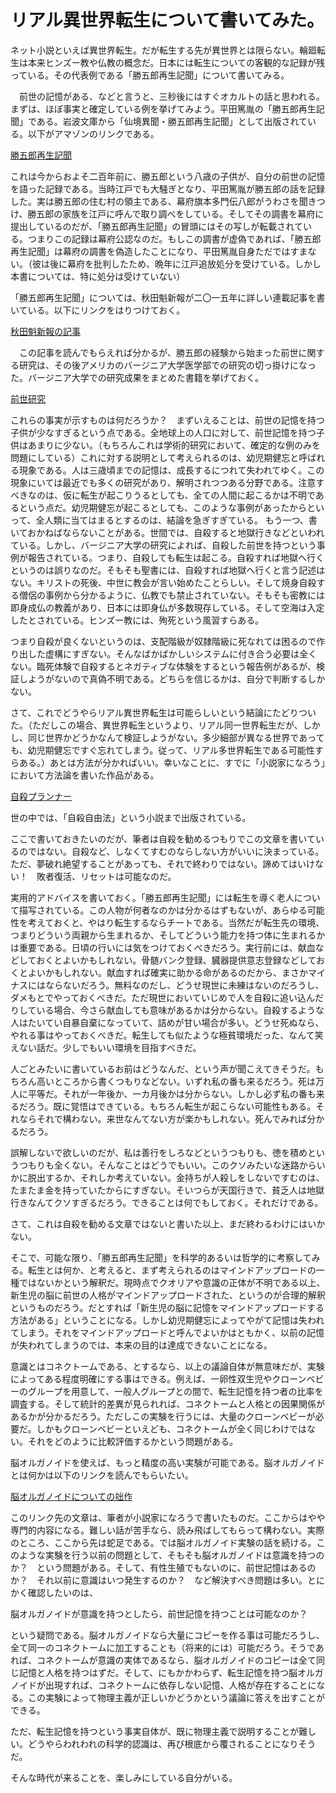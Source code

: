 # リアル異世界転生について書いてみた。

ネット小説といえば異世界転生。だが転生する先が異世界とは限らない。輪廻転生は本来ヒンズー教や仏教の概念だ。日本には転生についての客観的な記録が残っている。その代表例である「勝五郎再生記聞」について書いてみる。


　前世の記憶がある、などと言うと、三秒後にはすぐオカルトの話と思われる。まずは、ほぼ事実と確定している例を挙げてみよう。平田篤胤の「勝五郎再生記聞」である。岩波文庫から「仙境異聞・勝五郎再生記聞」として出版されている。以下がアマゾンのリンクである。


[勝五郎再生記聞](https://amzn.to/2sOMhCL)

これは今からおよそ二百年前に、勝五郎という八歳の子供が、自分の前世の記憶を語った記録である。当時江戸でも大騒ぎとなり、平田篤胤が勝五郎の話を記録した。実は勝五郎の住む村の領主である、幕府旗本多門伝八郎がうわさを聞きつけ、勝五郎の家族を江戸に呼んで取り調べをしている。そしてその調書を幕府に提出しているのだが、「勝五郎再生記聞」の冒頭にはその写しが転載されている。つまりこの記録は幕府公認なのだ。もしこの調書が虚偽であれば、「勝五郎再生記聞」は幕府の調書を偽造したことになり、平田篤胤自身ただではすまない。（彼は後に幕府を批判したため、晩年に江戸追放処分を受けている。しかし本書については、特に処分は受けていない）

「勝五郎再生記聞」については、秋田魁新報が二〇一五年に詳しい連載記事を書いている。以下にリンクをはりつけておく。

[秋田魁新報の記事](http://umarekawari.org/sakigake/index.html)

　この記事を読んでもらえれば分かるが、勝五郎の経験から始まった前世に関する研究は、その後アメリカのバージニア大学医学部での研究の切っ掛けになった。バージニア大学での研究成果をまとめた書籍を挙げておく。

[前世研究](https://amzn.to/2mWwRJH)

これらの事実が示すものは何だろうか？　まずいえることは、前世の記憶を持つ子供が少なすぎるという点である。全地球上の人口に対して、前世記憶を持つ子供はあまりに少ない。（もちろんこれは学術的研究において、確定的な例のみを問題にしている）これに対する説明として考えられるのは、幼児期健忘と呼ばれる現象である。人は三歳頃までの記憶は、成長するにつれて失われてゆく。この現象にいては最近でも多くの研究があり、解明されつつある分野である。注意すべきなのは、仮に転生が起こりうるとしても、全ての人間に起こるかは不明であるという点だ。幼児期健忘が起こるとしても、このような事例があったからといって、全人類に当てはまるとするのは、結論を急ぎすぎている。
もう一つ、書いておかねばならないことがある。世間では、自殺すると地獄行きなどといわれている。しかし、バージニア大学の研究によれば、自殺した前世を持つという事例が報告されている。つまり、自殺しても転生は起こる。自殺すれば地獄へ行くというのは誤りなのだ。そもそも聖書には、自殺すれば地獄へ行くと言う記述はない。キリストの死後、中世に教会が言い始めたことらしい。そして焼身自殺する僧侶の事例から分かるように、仏教でも禁止されていない。そもそも密教には即身成仏の教義があり、日本には即身仏が多数現存している。そして空海は入定したとされている。ヒンズー教には、殉死という風習すらある。

つまり自殺が良くないというのは、支配階級が奴隷階級に死なれては困るので作り出した虚構にすぎない。そんなばかばかしいシステムに付き合う必要は全くない。臨死体験で自殺するとネガティブな体験をするという報告例があるが、検証しようがないので真偽不明である。どちらを信じるかは、自分で判断するしかない。

さて、これでどうやらリアル異世界転生は可能らしいという結論にたどりついた。（ただしこの場合、異世界転生というより、リアル同一世界転生だが、しかし、同じ世界かどうかなんて検証しようがない。多少細部が異なる世界であっても、幼児期健忘ですぐ忘れてしまう。従って、リアル多世界転生である可能性すらある。）あとは方法が分かればいい。幸いなことに、すでに「小説家になろう」において方法論を書いた作品がある。

[自殺プランナー](https://ncode.syosetu.com/n7742cx/)

世の中では、「自殺自由法」という小説まで出版されている。

ここで書いておきたいのだが、筆者は自殺を勧めるつもりでこの文章を書いているのではない。自殺など、しなくてすむのならしない方がいいに決まっている。ただ、夢破れ絶望することがあっても、それで終わりではない。諦めてはいけない！　敗者復活、リセットは可能なのだ。

実用的アドバイスを書いておく。「勝五郎再生記聞」には転生を導く老人について描写されている。この人物が何者なのかは分かるはずもないが、あらゆる可能性を考えておくと、やはり転生するならチートである。当然だが転生先の環境、つまりどういう両親から生まれるか、そしてどういう能力を持つ体に生まれるかは重要である。日頃の行いには気をつけておくべきだろう。実行前には、献血などしておくとよいかもしれない。骨髄バンク登録、臓器提供意志登録などしておくとよいかもしれない。献血すれば確実に助かる命があるのだから、まさかマイナスにはならないだろう。無料なのだし、どうせ現世に未練はないのだろうし、ダメもとでやっておくべきだ。ただ現世においていじめで人を自殺に追い込んだりしている場合、今さら献血しても意味があるかは分からない。自殺するような人はたいてい自暴自棄になっていて、詰めが甘い場合が多い。どうせ死ぬなら、やれる事はやっておくべきだ。転生しても似たような極貧環境だった、なんて笑えない話だ。少しでもいい環境を目指すべきだ。

人ごとみたいに書いているお前はどうなんだ、という声が聞こえてきそうだ。もちろん高いところから書くつもりなどない。いずれ私の番も来るだろう。死は万人に平等だ。それが一年後か、一カ月後かは分からない。しかし必ず私の番も来るだろう。既に覚悟はできている。もちろん転生が起こらない可能性もある。それならそれで構わない。来世なんてない方が楽かもしれない。死んでみれば分かるだろう。

誤解しないで欲しいのだが、私は善行をしろなどというつもりも、徳を積めというつもりも全くない。そんなことはどうでもいい。このクソみたいな迷路からいかに脱出するか、それしか考えていない。金持ちが人殺しをしないですむのは、たまたま金を持っていたからにすぎない。そいつらが天国行きで、貧乏人は地獄行きなんてクソすぎるだろう。できることは何でもしておく。それだけである。

さて、これは自殺を勧める文章ではないと書いた以上、まだ終わるわけにはいかない。

そこで、可能な限り、「勝五郎再生記聞」を科学的あるいは哲学的に考察してみる。転生とは何か、と考えると、まず考えられるのはマインドアップロードの一種ではないかという解釈だ。現時点でクオリアや意識の正体が不明である以上、新生児の脳に前世の人格がマインドアップロードされた、というのが合理的解釈というものだろう。だとすれば「新生児の脳に記憶をマインドアップロードする方法がある」ということになる。しかし幼児期健忘によってやがて記憶は失われてしまう。それをマインドアップロードと呼んでよいかはともかく、以前の記憶が失われてしまうのでは、本来の目的は達成できないことになる。

意識とはコネクトームである、とするなら、以上の議論自体が無意味だが、実験によってある程度明確にする事はできる。例えば、一卵性双生児やクローンベビーのグループを用意して、一般人グループとの間で、転生記憶を持つ者の比率を調査する。そして統計的差異が見られれば、コネクトームと人格との因果関係があるかが分かるだろう。ただしこの実験を行うには、大量のクローンベビーが必要だ。しかもクローンベビーといえども、コネクトームが全く同じわけではない。それをどのように比較評価するかという問題がある。

脳オルガノイドを使えば、もっと精度の高い実験が可能である。脳オルガノイドとは何かは以下のリンクを読んでもらいたい。

[脳オルガノイドについての拙作](https://ncode.syosetu.com/n3070ff/)

このリンク先の文章は、筆者が小説家になろうで書いたものだ。ここからはやや専門的内容になる。難しい話が苦手なら、読み飛ばしてもらって構わない。実際のところ、ここから先は蛇足である。では脳オルガノイド実験の話を続ける。このような実験を行う以前の問題として、そもそも脳オルガノイドは意識を持つのか？　という問題がある。そして、有性生殖でもないのに、前世記憶はあるのか？　それ以前に意識はいつ発生するのか？　など解決すべき問題は多い。とにかく確認したいのは、

脳オルガノイドが意識を持つとしたら、前世記憶を持つことは可能なのか？

という疑問である。脳オルガノイドなら大量にコピーを作る事は可能だろうし、全て同一のコネクトームに加工することも（将来的には）可能だろう。そうであれば、コネクトームが意識の実体であるなら、脳オルガノイドのコピーは全て同じ記憶と人格を持つはずだ。そして、にもかかわらず、転生記憶を持つ脳オルガノイドが出現すれば、コネクトームに依存しない記憶、人格が存在することになる。この実験によって物理主義が正しいかどうかという議論に答えを出すことができる。

ただ、転生記憶を持つという事実自体が、既に物理主義で説明することが難しい。どうやらわれわれの科学的認識は、再び根底から覆されることになりそうだ。

そんな時代が来ることを、楽しみにしている自分がいる。






